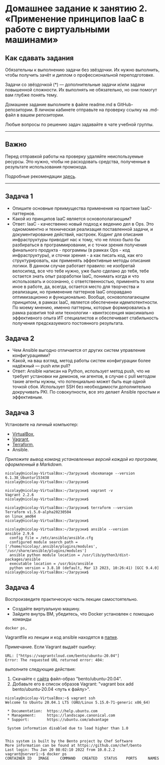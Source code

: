 # Домашнее задание к занятию 2. «Применение принципов IaaC в работе с виртуальными машинами»

## Как сдавать задания

Обязательны к выполнению задачи без звёздочки. Их нужно выполнить, чтобы получить зачёт и диплом о профессиональной переподготовке.

Задачи со звёздочкой (*) — дополнительные задачи и/или задачи повышенной сложности. Их выполнять не обязательно, но они помогут вам глубже понять тему.

Домашнее задание выполните в файле readme.md в GitHub-репозитории. В личном кабинете отправьте на проверку ссылку на .md-файл в вашем репозитории.

Любые вопросы по решению задач задавайте в чате учебной группы.

---


## Важно

Перед отправкой работы на проверку удаляйте неиспользуемые ресурсы.
Это нужно, чтобы не расходовать средства, полученные в результате использования промокода.

Подробные рекомендации [здесь](https://github.com/netology-code/virt-homeworks/blob/virt-11/r/README.md).

---

## Задача 1

- Опишите основные преимущества применения на практике IaaC-паттернов.
- Какой из принципов IaaC является основополагающим?
- Ответ: 
IaaC - качественно новый подход к ведению дел в Ops. Это одномоментно и техническая реализация поставленной задачи, и документирование действий, настроек. Кодинг для описания инфраструктуры приводит нас к тому, что не плохо было бы разбираться в программировании, и с точки зрения получения финального продукта - программы (в рамках Ops - код инфраструктуры), и сточки зрения - а как писать код, как его структурировать, как применять эффективные методы описания логики. В данном случае работает правило: не изобретай велосипед, все что тебе нужно, уже было сделано до тебя, тебе остается знать опыт разработки IaaC, понимать когда и что использовать и осознанно, с ответственностью, применять то или иное в работе, да, всегда, остается место для творчества и реализации, но применение паттернов IaaC опоравдано оптимизационно и функционально. Вообще, основополагающем принципом, в рамках IaaC, является обеспеченеи идемпотентности. По моему мнению, именно паттерны, которые формировались в рамка развития той или технологии - квинтэссенция максимально эффективного опыта ИТ специалистов и обеспечивает стабильность получения предсказуемого постоянного результата.

## Задача 2

- Чем Ansible выгодно отличается от других систем управление конфигурациями?
- Какой, на ваш взгляд, метод работы систем конфигурации более надёжный — push или pull?
- Ответ: 
Ansible написан на Python, использует метод push, что не требует установки ни демонов, ни агентов, в случае с pull методом такие агенты нужны, что потенциально может быть еще одной точкой сбоя. Использует SSH без необходимости дополнительно докручивать PKI. По совокупности, все это делает Ansible простым и эффективным.

## Задача 3

Установите на личный компьютер:

- [VirtualBox](https://www.virtualbox.org/),
- [Vagrant](https://github.com/netology-code/devops-materials),
- [Terraform](https://github.com/netology-code/devops-materials/blob/master/README.md),
- Ansible.

*Приложите вывод команд установленных версий каждой из программ, оформленный в Markdown.*
```
nicolay@nicolay-VirtualBox:~/Загрузки$ vboxmanage --version
6.1.38_Ubuntur153438
nicolay@nicolay-VirtualBox:~/Загрузки$
```
```
nicolay@nicolay-VirtualBox:~/Загрузки$ vagrant -v
Vagrant 2.2.6
nicolay@nicolay-VirtualBox:~/Загрузки$
```
```
nicolay@nicolay-VirtualBox:~/Загрузки$ terraform --version
Terraform v1.5.0-alpha20230504
on linux_amd64
nicolay@nicolay-VirtualBox:~/Загрузки$
```
```
nicolay@nicolay-VirtualBox:~/Загрузки$ ansible --version
ansible 2.9.6
  config file = /etc/ansible/ansible.cfg
  configured module search path = ['/home/nicolay/.ansible/plugins/modules', '/usr/share/ansible/plugins/modules']
  ansible python module location = /usr/lib/python3/dist-packages/ansible
  executable location = /usr/bin/ansible
  python version = 3.8.10 (default, Mar 13 2023, 10:26:41) [GCC 9.4.0]
nicolay@nicolay-VirtualBox:~/Загрузки$
```


## Задача 4 

Воспроизведите практическую часть лекции самостоятельно.

- Создайте виртуальную машину.
- Зайдите внутрь ВМ, убедитесь, что Docker установлен с помощью команды
```
docker ps,
```
Vagrantfile из лекции и код ansible находятся в [папке](https://github.com/netology-code/virt-homeworks/tree/virt-11/05-virt-02-iaac/src).

Примечание. Если Vagrant выдаёт ошибку:
```
URL: ["https://vagrantcloud.com/bento/ubuntu-20.04"]     
Error: The requested URL returned error: 404:
```

выполните следующие действия:

1. Скачайте с [сайта](https://app.vagrantup.com/bento/boxes/ubuntu-20.04) файл-образ "bento/ubuntu-20.04".
2. Добавьте его в список образов Vagrant: "vagrant box add bento/ubuntu-20.04 <путь к файлу>".
```
nicolay@nicolay-VirtualBox:~$ vagrant ssh
Welcome to Ubuntu 20.04.1 LTS (GNU/Linux 5.15.0-71-generic x86_64)

 * Documentation:  https://help.ubuntu.com
 * Management:     https://landscape.canonical.com
 * Support:        https://ubuntu.com/advantage

 System information disabled due to load higher than 1.0


This system is built by the Bento project by Chef Software
More information can be found at https://github.com/chef/bento
Last login: Thu Jan 20 08:02:10 2022 from 10.0.2.2
vagrant@server1:~$ docker ps
CONTAINER ID   IMAGE     COMMAND   CREATED   STATUS    PORTS     NAMES
```
